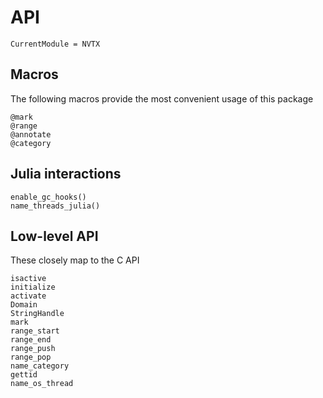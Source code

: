 # API

```@meta
CurrentModule = NVTX
```

## Macros

The following macros provide the most convenient usage of this package

```@docs
@mark
@range
@annotate
@category
```

## Julia interactions

```@docs
enable_gc_hooks()
name_threads_julia()
```

## Low-level API

These closely map to the C API

```@docs
isactive
initialize
activate
Domain
StringHandle
mark
range_start
range_end
range_push
range_pop
name_category
gettid
name_os_thread
```